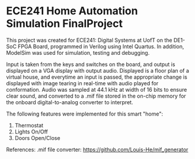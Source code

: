 # ECE241 Home Automation Simulation FinalProject
This project was created for ECE241: Digital Systems at UofT on the DE1-SoC FPGA Board, programmed in Verilog using Intel Quartus. In addition, ModelSim was used for simulation, testing and debugging. 

Input is taken from the keys and switches on the board, and output is displayed on a VGA display with output audio. Displayed is a floor plan of a virtual house, and everytime an input is passed, the appropriate change is displayed with image tearing in real-time with audio played for conformation. Audio was sampled at 44.1 kHz at width of 16 bits to ensure clear sound, and converted to a .mif file stored in the on-chip memory for the onboard digital-to-analog converter to interpret.

The following features were implemented for this smart "home":
1. Thermostat
2. Lights On/Off
3. Doors Open/Close

References:
.mif file converter: https://github.com/Louis-He/mif_generator
